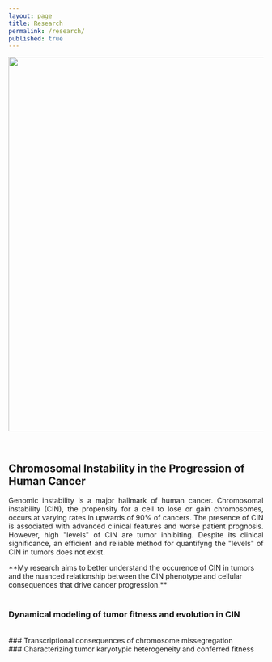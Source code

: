 ```yaml
---
layout: page
title: Research
permalink: /research/
published: true
---
```

<p style="text-align:center"><img src = "{{site.baseurl}}/nci-vol-2493-300.jpg" width = "740"></p>
  <br>

## Chromosomal Instability in the Progression of Human Cancer
  <p style="text-align:justify">
Genomic instability is a major hallmark of human cancer. Chromosomal instability (CIN), the propensity for a cell to lose or gain chromosomes, occurs at varying rates in upwards of 90% of cancers. The presence of CIN is associated with advanced clinical features and worse patient prognosis. However, high "levels" of CIN are tumor inhibiting. Despite its clinical significance, an efficient and reliable method for quantifyng the "levels" of CIN in tumors does not exist. 
<br>
  </p>
**My research aims to better understand the occurence of CIN in tumors and the nuanced relationship between the CIN phenotype and cellular consequences that drive cancer progression.**
<br><br>

### Dynamical modeling of tumor fitness and evolution in CIN
<br>
### Transcriptional consequences of chromosome missegregation
<br>
### Characterizing tumor karyotypic heterogeneity and conferred fitness

